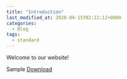 ```yaml
---
title: "Introduction"
last_modified_at: 2020-09-15T02:22:12+0000
categories:
  - Blog
tags:
  - standard
---
```


Welcome to our website!

Sample [Download](https://github.com/project-pans/project-pans.github.io/blob/master/downloads/test.txt)

